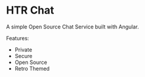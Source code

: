 # HTR Chat

A simple Open Source Chat Service built with Angular.

Features:
- Private
- Secure
- Open Source
- Retro Themed
